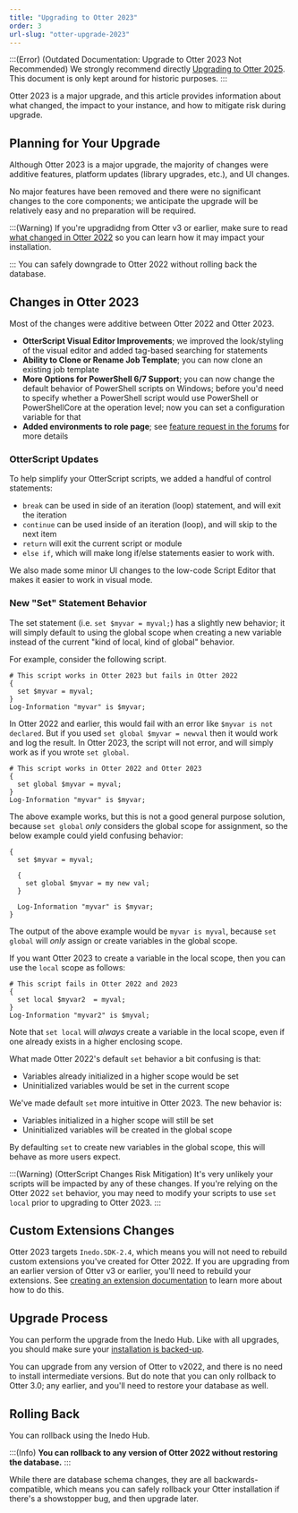 ```yaml
---
title: "Upgrading to Otter 2023"
order: 3
url-slug: "otter-upgrade-2023"
---
```


:::(Error) (Outdated Documentation: Upgrade to Otter 2023 Not Recommended)
We strongly recommend directly [Upgrading to Otter 2025](/docs/otter-upgrade-2025). This document is only kept around for historic purposes.
:::

Otter 2023 is a major upgrade, and this article provides information about what changed, the impact to your instance, and how to mitigate risk during upgrade.

## Planning for Your Upgrade

Although Otter 2023 is a major upgrade,  the majority of changes were additive features, platform updates (library upgrades, etc.), and UI changes. 

No major features have been removed and there were no significant changes to the core components; we anticipate the upgrade will be relatively easy and no preparation will be required. 

:::(Warning)
If you're upgradidng from Otter v3 or earlier, make sure to read [what changed in Otter 2022](/docs/otter-upgrade-2022) so you can learn how it may impact your installation.

:::
You can safely downgrade to Otter 2022 without rolling back the database.

## Changes in Otter 2023

Most of the changes were additive between Otter 2022 and Otter 2023.

* **OtterScript Visual Editor Improvements**; we improved the look/styling of the visual editor and added tag-based searching for statements
* **Ability to Clone or Rename Job Template**; you can now clone an existing job template
* **More Options for PowerShell 6/7 Support**; you can now change the default behavior of PowerShell scripts on Windows; before you'd need to specify whether a PowerShell script would use PowerShell or PowerShellCore at the operation level; now you can set a configuration variable for that
* **Added environments to role page**; see [feature request in the forums](https://forums.inedo.com/topic/3926) for more details

### OtterScript Updates
To help simplify your OtterScript scripts, we added a handful of control statements:
* `break` can be used in side of an iteration (loop) statement, and will exit the iteration
* `continue` can be used inside of an iteration (loop), and will skip to the next item
* `return` will exit  the current script or module
* `else if`, which will make long if/else statements easier to work with.

We also made some minor UI changes to the low-code Script Editor that makes it easier to work in visual mode.

### New "Set" Statement Behavior
The set statement (i.e. `set $myvar = myval;`) has a slightly new behavior; it will simply default to using the global scope when creating a new variable instead of the current "kind of local, kind of global" behavior.

For example, consider the following script.
```
# This script works in Otter 2023 but fails in Otter 2022
{
  set $myvar = myval;
}
Log-Information "myvar" is $myvar;
```

In Otter 2022 and earlier, this would fail with an error like `$myvar is not declared`. But if you used `set global $myvar = newval`  then it would work and log the result. In Otter 2023, the script will not error, and will simply work as if you wrote `set global`.

```
# This script works in Otter 2022 and Otter 2023
{
  set global $myvar = myval;
}
Log-Information "myvar" is $myvar;
```

The above example works, but this is not a good general purpose solution, because `set global` *only* considers the global scope for assignment, so the below example could yield confusing behavior:
```
{
  set $myvar = myval;
  
  {
    set global $myvar = my new val;
  }

  Log-Information "myvar" is $myvar;
}
```
The output of the above example would be `myvar is myval`, because `set global` will _only_ assign or create variables in the global scope.

If you want Otter 2023 to create a variable in the local scope, then you can use the `local` scope as follows:
```
# This script fails in Otter 2022 and 2023
{
  set local $myvar2  = myval;
}
Log-Information "myvar2" is $myval;
```
Note that `set local` will _always_ create a variable in the local scope, even if one already exists in a higher enclosing scope.

What made Otter 2022's default `set` behavior a bit confusing is that:
* Variables already initialized in a higher scope would be set
* Uninitialized variables would be set in the current scope

We've made default `set` more intuitive in Otter 2023. The new behavior is:
* Variables initialized in a higher scope will still be set
* Uninitialized variables will be created in the global scope

By defaulting `set` to create new variables in the global scope, this will behave as more users expect.

:::(Warning) (OtterScript Changes Risk Mitigation)
It's very unlikely your scripts will be impacted by any of these changes. If you're relying on the Otter 2022 `set` behavior, you may need to modify your scripts to use `set local` prior to upgrading to Otter 2023.
:::


## Custom Extensions Changes
Otter 2023 targets `Inedo.SDK-2.4`, which means you will not need to rebuild custom extensions you've created for Otter 2022. If you are upgrading from an earlier version of Otter v3 or earlier, you'll need to rebuild your extensions.  See [creating an extension documentation](/docs/inedosdk/extending-inedo-tools-using-the-sdk/inedosdk-extending-creating) to learn more about how to do this.


## Upgrade Process
You can perform the upgrade from the Inedo Hub. Like with all upgrades, you should make sure your [installation is backed-up](/docs/installation/backing-up-restoring).

You can upgrade from any version of Otter to v2022, and there is no need to install intermediate versions. But do note that you can only rollback to Otter 3.0; any earlier, and you'll need to restore your database as well.


## Rolling Back

You can rollback using the Inedo Hub.

:::(Info)
**You can rollback to any version of Otter 2022 without restoring the database.**
:::

While there are database schema changes, they are all backwards-compatible, which means you can safely rollback your Otter installation if there's a showstopper bug, and then upgrade later.

